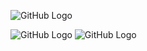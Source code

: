 



![GitHub Logo](https://raw.githubusercontent.com/uml-ubicomp-2016-spring/smokers/ebb9aecf53d2cce168fdeeeb0bd7767b7ce3dabb/table.PNG?raw=true)

![GitHub Logo](https://github.com/uml-ubicomp-2016-spring/smokers/blob/master/topo.PNG?raw=true)
![GitHub Logo](https://github.com/uml-ubicomp-2016-spring/smokers/blob/master/watch.JPG?raw=true)
